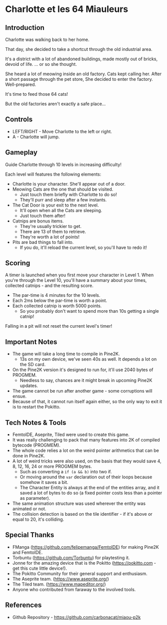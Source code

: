 # Charlotte et les 64 Miauleurs

## Introduction

Charlotte was walking back to her home.

That day, she decided to take a shortcut through the old industrial area.

It's a district with a lot of abandoned buildings, made mostly out of bricks, devoid of life.
... or so she thought.

She heard a lot of meowing inside an old factory. Cats kept calling her.
After a short passage through the pet store, She decided to enter the factory. Well-prepared.

It's time to feed those 64 cats!

But the old factories aren't exactly a safe place...

## Controls

- LEFT/RIGHT - Move Charlotte to the left or right.
- A - Charlotte will jump.

## Gameplay

Guide Charlotte through 10 levels in increasing difficulty!

Each level will features the following elements:

- Charlotte is your character. She'll appear out of a door.
- Meowing Cats are the one that should be visited.
  - Just touch them briefly with Charlotte to do so!
  - They'll purr and sleep after a few instants.
- The Cat Door is your exit to the next level.
  - It'll open when all the Cats are sleeping.
  - Just touch them after!
- Catnips are bonus items.
  - They're usually trickier to get.
  - There are 13 of them to retrieve.
  - They're worth a lot of points!
- Pits are bad things to fall into.
  - If you do, it'll reload the current level, so you'll have to redo it!

## Scoring

A timer is launched when you first move your character in Level 1.
When you're through the Level 10, you'll have a summary about your times, collected catnips - and the resulting score.

- The par-time is 4 minutes for the 10 levels.
- Each 2ms below the par-time is worth a point.
- Each collected catnip is worth 5000 points.
  - So you probably don't want to spend more than 10s getting a single catnip!

Falling in a pit will not reset the current level's timer!

## Important Notes

- The game will take a long time to compile in Pine2K.
  - 13s on my own device, we've seen 40s as well. It depends a lot on the SD card.
- On the Pine2K version it's designed to run for, it'll use 2040 bytes of PROGMEM.
  - Needless to say, chances are it might break in upcoming Pine2K updates.
- The game cannot be run after another game - some corruptions will ensue.
- Because of that, it cannot run itself again either, so the only way to exit it is to restart the Pokitto.

## Tech Notes & Tools

- FemtoIDE, Aseprite, Tiled were used to create this game.
- It was really challenging to pack that many features into 2K of compiled bytecode (PROGMEM).
- The whole code relies a lot on the weird pointer arithmetics that can be done in Pine2K.
- A lot of weird tricks were also used, on the basis that they would save 4, 8, 12, 16, 24 or more PROGMEM bytes.
  - Such as converting a `if (a && b)` into two if.
  - Or moving around the `var` declaration out of their loops because somehow it saves a bit.
  - The Character Entity is always at the end of the entities array, and it saved a lot of bytes to do so (a fixed pointer costs less than a pointer as parameter).
- The same animation structure was used wherever the entity was animated or not.
- The collision detection is based on the tile identifier - if it's above or equal to 20, it's colliding.

## Special Thanks

- FManga (https://github.com/felipemanga/FemtoIDE) for making Pine2K and FemtoIDE.
- Torbuntu (https://github.com/Torbuntu) for playtesting it.
- Jonne for the amazing device that is the Pokitto (https://pokitto.com - get this cute little device!).
- The Pokitto Community for their general support and enthusiasm.
- The Aseprite team. (https://www.aseprite.org/)
- The Tiled team. (https://www.mapeditor.org/)
- Anyone who contributed from faraway to the involved tools.

## References

- Github Repository - https://github.com/carbonacat/miaou-p2k
